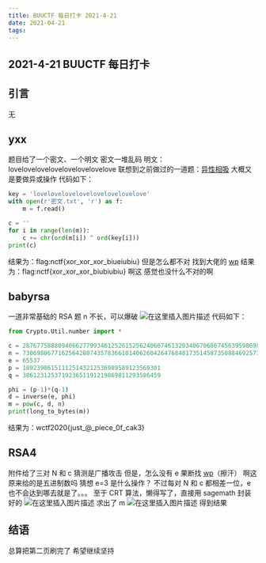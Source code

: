```yaml
---
title: BUUCTF 每日打卡 2021-4-21
date: 2021-04-21
tags:
---
```


## 2021-4-21 BUUCTF 每日打卡

## 引言

无
## yxx
题目给了一个密文、一个明文
密文一堆乱码
明文：lovelovelovelovelovelovelovelove
联想到之前做过的一道题：[异性相吸](https://blog.csdn.net/weixin_52446095/article/details/115464659?spm=1001.2014.3001.5501)
大概又是要做异或操作
代码如下：

```python
key = 'lovelovelovelovelovelovelovelove'
with open(r'密文.txt', 'r') as f:
    m = f.read()

c = ''
for i in range(len(m)):
    c += chr(ord(m[i]) ^ ord(key[i]))
print(c)
```
结果为：flag:nctf{xor_xor_xor_biueiubiu}
但是怎么都不对
找到大佬的 [wp](https://www.codeleading.com/article/51553078742/)
结果为：flag:nctf{xor_xor_xor_biubiubiu}
啊这
感觉也没什么不对的啊
## babyrsa
一道非常基础的 RSA 题
n 不长，可以爆破
![在这里插入图片描述](https://img-blog.csdnimg.cn/20210421214054795.png?x-oss-process=image/watermark,type_ZmFuZ3poZW5naGVpdGk,shadow_10,text_aHR0cHM6Ly9ibG9nLmNzZG4ubmV0L3dlaXhpbl81MjQ0NjA5NQ==,size_16,color_FFFFFF,t_70)
代码如下：

```python
from Crypto.Util.number import *

c = 28767758880940662779934612526152562406674613203406706867456395986985664083182
n = 73069886771625642807435783661014062604264768481735145873508846925735521695159
e = 65537
p = 189239861511125143212536989589123569301
q = 386123125371923651191219869811293586459

phi = (p-1)*(q-1)
d = inverse(e, phi)
m = pow(c, d, n)
print(long_to_bytes(m))
```
结果为：wctf2020{just_@_piece_0f_cak3}
## RSA4
附件给了三对 N 和 c
猜测是广播攻击
但是，怎么没有 e
果断找 [wp](https://blog.csdn.net/weixin_44017838/article/details/105058745)（擦汗）
啊这
原来给的是五进制数吗
猜想 e=3 是什么操作？
不过每对 N 和 c 都相差一位，e 也不会达到哪去就是了。。。
至于 CRT 算法，懒得写了，直接用 sagemath 封装好的
![在这里插入图片描述](https://img-blog.csdnimg.cn/20210421220158328.png?x-oss-process=image/watermark,type_ZmFuZ3poZW5naGVpdGk,shadow_10,text_aHR0cHM6Ly9ibG9nLmNzZG4ubmV0L3dlaXhpbl81MjQ0NjA5NQ==,size_16,color_FFFFFF,t_70)
求出了 m
![在这里插入图片描述](https://img-blog.csdnimg.cn/20210421220221500.png?x-oss-process=image/watermark,type_ZmFuZ3poZW5naGVpdGk,shadow_10,text_aHR0cHM6Ly9ibG9nLmNzZG4ubmV0L3dlaXhpbl81MjQ0NjA5NQ==,size_16,color_FFFFFF,t_70)
得到结果
## 结语
总算把第二页刷完了
希望继续坚持